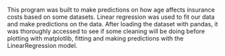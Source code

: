 This program was built to make predictions on how age affects insurance costs based on
some datasets. Linear regression was used to fit our data and make predictions on the data.
After loading the dataset with pandas, it was thoroughly accessed to see if some cleaning will be doing 
before plotting with matplotlib, fitting and making predictions with the LinearRegression model.
